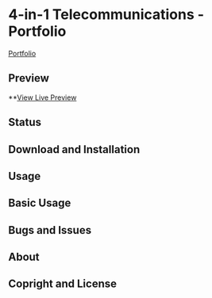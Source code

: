 # 4-in-1 Telecommunications - Portfolio

[Portfolio]()


## Preview

**[View Live Preview]()


## Status

## Download and Installation

## Usage

## Basic Usage

## Bugs and Issues

## About

## Copright and License